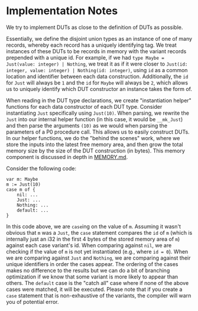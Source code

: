 # Implementation Notes

We try to implement DUTs as close to the definition of DUTs as possible.

Essentially, we define the disjoint union types as an instance of one of many records, whereby each record has a uniquely identifying tag. We treat instances of these DUTs to be records in memory with the variant records prepended with a unique id. For example, if we had `type Maybe = Just(value: integer) | Nothing`, we treat it as if it were closer to `Just(id: integer, value: integer) | Nothing(id: integer)`, using `id` as a common location and identifier between each data construction. Additionally, the `id` for `Just` will always be `1` and the `id` for `Maybe` will always be `2`, which allows us to uniquely identify which DUT constructor an instance takes the form of. 

When reading in the DUT type declarations, we create "instantiation helper" functions for each data constructor of each DUT type. Consider instantiating `Just` specifically using `Just(10)`. When parsing, we rewrite the `Just` into our internal helper function (in this case, it would be `__mk_Just`) and then parse the arguments `(10)` as we would when parsing the parameters of a P0 procedure call. This allows us to easily construct DUTs. In our helper functions, we do the "behind the scenes" work, where we store the inputs into the latest free memory area, and then grow the total memory size by the size of the DUT construction (in bytes). This memory component is discussed in depth in <a href="MEMORY.md">MEMORY.md</a>.

Consider the following code:
```
var m: Maybe
m := Just(10)
case m of {
    nil: ...
    Just: ...
    Nothing: ...
    default: ... 
}
```
In this code above, we are `case`ing on the value of `m`. Assuming it wasn't obvious that `m` was a `Just`, the `case` statement compares the `id` of `m` (which is internally just an i32 in the first 4 bytes of the stored memory area of `m`) against each case variant's id. When comparing against `nil`, we are checking if the value of `m` is not yet instantiated (e.g., where `id = 0`). When we are comparing against `Just` and `Nothing`, we are comparing against their unique identifiers in order the cases appear. The ordering of the cases makes no difference to the results but we can do a bit of branching optimization if we know that some variant is more likely to appear than others. The `default` case is the "catch all" case where if none of the above cases were matched, it will be executed. Please note that if you create a `case` statement that is non-exhaustive of the variants, the compiler will warn you of potential error.

